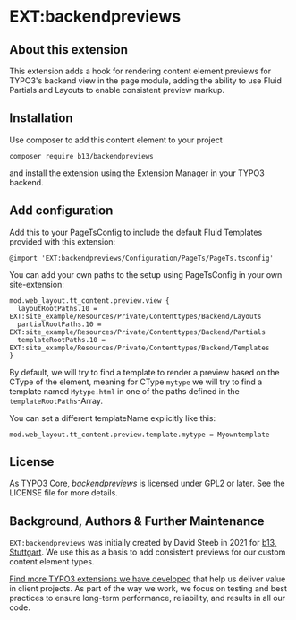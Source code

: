 # EXT:backendpreviews

## About this extension

This extension adds a hook for rendering content element previews for TYPO3's backend view in the page module, 
adding the ability to use Fluid Partials and Layouts to enable consistent preview markup.

## Installation

Use composer to add this content element to your project

`composer require b13/backendpreviews`

and install the extension using the Extension Manager in your TYPO3 backend.

## Add configuration

Add this to your PageTsConfig to include the default Fluid Templates provided with this extension:

```
@import 'EXT:backendpreviews/Configuration/PageTs/PageTs.tsconfig'
```

You can add your own paths to the setup using PageTsConfig in your own site-extension:

```
mod.web_layout.tt_content.preview.view {
  layoutRootPaths.10 = EXT:site_example/Resources/Private/Contenttypes/Backend/Layouts
  partialRootPaths.10 = EXT:site_example/Resources/Private/Contenttypes/Backend/Partials
  templateRootPaths.10 = EXT:site_example/Resources/Private/Contenttypes/Backend/Templates
}
```

By default, we will try to find a template to render a preview based on the CType of the element, 
meaning for CType `mytype` we will try to find a template named `Mytype.html` in one of the paths defined
in the `templateRootPaths`-Array.

You can set a different templateName explicitly like this:

```
mod.web_layout.tt_content.preview.template.mytype = Myowntemplate
```

## License

As TYPO3 Core, _backendpreviews_ is licensed under GPL2 or later. See the LICENSE file for more details.

## Background, Authors & Further Maintenance

`EXT:backendpreviews` was initially created by David Steeb in 2021 for [b13, Stuttgart](https://b13.com). We use this as 
a basis to add consistent previews for our custom content element types. 

[Find more TYPO3 extensions we have developed](https://b13.com/useful-typo3-extensions-from-b13-to-you) that help us
deliver value in client projects. As part of the way we work, we focus on testing and best practices to ensure long-term
performance, reliability, and results in all our code.
